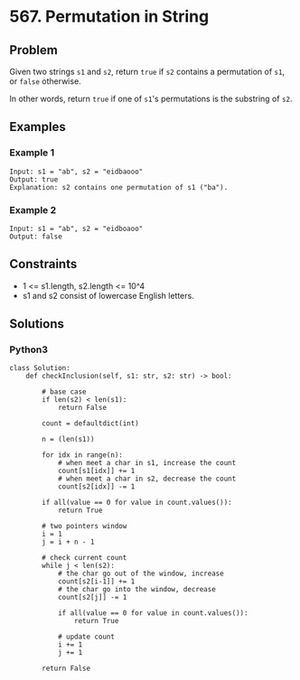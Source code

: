 # 567. Permutation in String

## Problem

Given two strings `s1` and `s2`, return `true` if `s2` contains a permutation of `s1`, or `false` otherwise.

In other words, return `true` if one of `s1`'s permutations is the substring of `s2`.

## Examples

### Example 1

```
Input: s1 = "ab", s2 = "eidbaooo"
Output: true
Explanation: s2 contains one permutation of s1 ("ba").
```

### Example 2

```
Input: s1 = "ab", s2 = "eidboaoo"
Output: false
```

## Constraints

* 1 <= s1.length, s2.length <= 10^4
* s1 and s2 consist of lowercase English letters.

## Solutions

### Python3

```
class Solution:
    def checkInclusion(self, s1: str, s2: str) -> bool:

        # base case
        if len(s2) < len(s1):
            return False
        
        count = defaultdict(int)
        
        n = (len(s1))

        for idx in range(n):
            # when meet a char in s1, increase the count
            count[s1[idx]] += 1
            # when meet a char in s2, decrease the count
            count[s2[idx]] -= 1
        
        if all(value == 0 for value in count.values()):
            return True

        # two pointers window
        i = 1
        j = i + n - 1

        # check current count
        while j < len(s2):
            # the char go out of the window, increase 
            count[s2[i-1]] += 1
            # the char go into the window, decrease
            count[s2[j]] -= 1

            if all(value == 0 for value in count.values()):
                return True

            # update count
            i += 1
            j += 1
        
        return False
```
